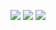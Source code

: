 ![](https://cdn.discordapp.com/attachments/970867194810490933/1073542985385521162/vlcsnap-2023-02-09-20h57m20s640.png)
![](https://cdn.discordapp.com/attachments/970867194810490933/1073542985800761424/vlcsnap-2023-02-09-20h55m45s365.png)
![](https://cdn.discordapp.com/attachments/970867194810490933/1073542986127921152/vlcsnap-2023-02-09-20h53m55s583.png)
